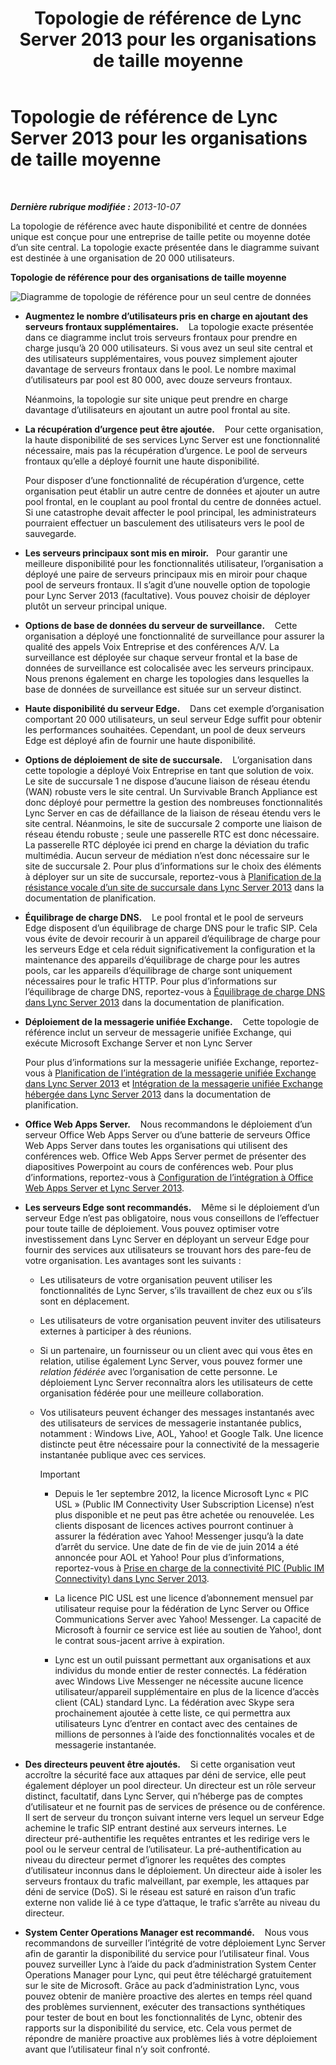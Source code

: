 ﻿---
title: Topologie de référence de Lync Server 2013 pour les organisations de taille moyenne
TOCTitle: Topologie de référence pour les organisations de taille moyenne
ms:assetid: 446b0914-2198-445e-ab6e-94802acebd5c
ms:mtpsurl: https://technet.microsoft.com/fr-fr/library/Gg425939(v=OCS.15)
ms:contentKeyID: 49297048
ms.date: 05/20/2016
mtps_version: v=OCS.15
ms.translationtype: HT
---

# Topologie de référence de Lync Server 2013 pour les organisations de taille moyenne

 

_**Dernière rubrique modifiée :** 2013-10-07_

La topologie de référence avec haute disponibilité et centre de données unique est conçue pour une entreprise de taille petite ou moyenne dotée d’un site central. La topologie exacte présentée dans le diagramme suivant est destinée à une organisation de 20 000 utilisateurs.

**Topologie de référence pour des organisations de taille moyenne**

![Diagramme de topologie de référence pour un seul centre de données](images/Gg425939.12b574fd-0b14-4563-a88c-3c8b0809bb90(OCS.15).jpg "Diagramme de topologie de référence pour un seul centre de données")

  - **Augmentez le nombre d’utilisateurs pris en charge en ajoutant des serveurs frontaux supplémentaires.**    La topologie exacte présentée dans ce diagramme inclut trois serveurs frontaux pour prendre en charge jusqu’à 20 000 utilisateurs. Si vous avez un seul site central et des utilisateurs supplémentaires, vous pouvez simplement ajouter davantage de serveurs frontaux dans le pool. Le nombre maximal d’utilisateurs par pool est 80 000, avec douze serveurs frontaux.
    
    Néanmoins, la topologie sur site unique peut prendre en charge davantage d’utilisateurs en ajoutant un autre pool frontal au site.

  - **La récupération d’urgence peut être ajoutée.**    Pour cette organisation, la haute disponibilité de ses services Lync Server est une fonctionnalité nécessaire, mais pas la récupération d’urgence. Le pool de serveurs frontaux qu’elle a déployé fournit une haute disponibilité.
    
    Pour disposer d’une fonctionnalité de récupération d’urgence, cette organisation peut établir un autre centre de données et ajouter un autre pool frontal, en le couplant au pool frontal du centre de données actuel. Si une catastrophe devait affecter le pool principal, les administrateurs pourraient effectuer un basculement des utilisateurs vers le pool de sauvegarde.

  - **Les serveurs principaux sont mis en miroir.**   Pour garantir une meilleure disponibilité pour les fonctionnalités utilisateur, l’organisation a déployé une paire de serveurs principaux mis en miroir pour chaque pool de serveurs frontaux. Il s’agit d’une nouvelle option de topologie pour Lync Server 2013 (facultative). Vous pouvez choisir de déployer plutôt un serveur principal unique.

  - **Options de base de données du serveur de surveillance.**    Cette organisation a déployé une fonctionnalité de surveillance pour assurer la qualité des appels Voix Entreprise et des conférences A/V. La surveillance est déployée sur chaque serveur frontal et la base de données de surveillance est colocalisée avec les serveurs principaux. Nous prenons également en charge les topologies dans lesquelles la base de données de surveillance est située sur un serveur distinct.

  - **Haute disponibilité du serveur Edge.**    Dans cet exemple d’organisation comportant 20 000 utilisateurs, un seul serveur Edge suffit pour obtenir les performances souhaitées. Cependant, un pool de deux serveurs Edge est déployé afin de fournir une haute disponibilité.

  - **Options de déploiement de site de succursale.**    L’organisation dans cette topologie a déployé Voix Entreprise en tant que solution de voix. Le site de succursale 1 ne dispose d’aucune liaison de réseau étendu (WAN) robuste vers le site central. Un Survivable Branch Appliance est donc déployé pour permettre la gestion des nombreuses fonctionnalités Lync Server en cas de défaillance de la liaison de réseau étendu vers le site central. Néanmoins, le site de succursale 2 comporte une liaison de réseau étendu robuste ; seule une passerelle RTC est donc nécessaire. La passerelle RTC déployée ici prend en charge la déviation du trafic multimédia. Aucun serveur de médiation n’est donc nécessaire sur le site de succursale 2. Pour plus d’informations sur le choix des éléments à déployer sur un site de succursale, reportez-vous à [Planification de la résistance vocale d’un site de succursale dans Lync Server 2013](lync-server-2013-planning-for-branch-site-voice-resiliency.md) dans la documentation de planification.

  - **Équilibrage de charge DNS.**    Le pool frontal et le pool de serveurs Edge disposent d’un équilibrage de charge DNS pour le trafic SIP. Cela vous évite de devoir recourir à un appareil d’équilibrage de charge pour les serveurs Edge et cela réduit significativement la configuration et la maintenance des appareils d’équilibrage de charge pour les autres pools, car les appareils d’équilibrage de charge sont uniquement nécessaires pour le trafic HTTP. Pour plus d’informations sur l’équilibrage de charge DNS, reportez-vous à [Équilibrage de charge DNS dans Lync Server 2013](lync-server-2013-dns-load-balancing.md) dans la documentation de planification.

  - **Déploiement de la messagerie unifiée Exchange.**    Cette topologie de référence inclut un serveur de messagerie unifiée Exchange, qui exécute Microsoft Exchange Server et non Lync Server
    
    Pour plus d’informations sur la messagerie unifiée Exchange, reportez-vous à [Planification de l’intégration de la messagerie unifiée Exchange dans Lync Server 2013](lync-server-2013-planning-for-exchange-unified-messaging-integration.md) et [Intégration de la messagerie unifiée Exchange hébergée dans Lync Server 2013](lync-server-2013-hosted-exchange-unified-messaging-integration.md) dans la documentation de planification.

  - **Office Web Apps Server.**    Nous recommandons le déploiement d’un serveur Office Web Apps Server ou d’une batterie de serveurs Office Web Apps Server dans toutes les organisations qui utilisent des conférences web. Office Web Apps Server permet de présenter des diapositives Powerpoint au cours de conférences web. Pour plus d’informations, reportez-vous à [Configuration de l’intégration à Office Web Apps Server et Lync Server 2013](lync-server-2013-enabling-office-web-apps-server-and-lync-server-2013.md).

  - **Les serveurs Edge sont recommandés.**    Même si le déploiement d’un serveur Edge n’est pas obligatoire, nous vous conseillons de l’effectuer pour toute taille de déploiement. Vous pouvez optimiser votre investissement dans Lync Server en déployant un serveur Edge pour fournir des services aux utilisateurs se trouvant hors des pare-feu de votre organisation. Les avantages sont les suivants :
    
      - Les utilisateurs de votre organisation peuvent utiliser les fonctionnalités de Lync Server, s’ils travaillent de chez eux ou s’ils sont en déplacement.
    
      - Les utilisateurs de votre organisation peuvent inviter des utilisateurs externes à participer à des réunions.
    
      - Si un partenaire, un fournisseur ou un client avec qui vous êtes en relation, utilise également Lync Server, vous pouvez former une *relation fédérée* avec l’organisation de cette personne. Le déploiement Lync Server reconnaîtra alors les utilisateurs de cette organisation fédérée pour une meilleure collaboration.
    
      - Vos utilisateurs peuvent échanger des messages instantanés avec des utilisateurs de services de messagerie instantanée publics, notamment : Windows Live, AOL, Yahoo\! et Google Talk. Une licence distincte peut être nécessaire pour la connectivité de la messagerie instantanée publique avec ces services.
        
        > [!IMPORTANT]  
        > <ul>        
        > <li><p>Depuis le 1er septembre 2012, la licence Microsoft Lync « PIC USL » (Public IM Connectivity User Subscription License) n’est plus disponible et ne peut pas être achetée ou renouvelée. Les clients disposant de licences actives pourront continuer à assurer la fédération avec Yahoo! Messenger jusqu’à la date d’arrêt du service. Une date de fin de vie de juin 2014 a été annoncée pour AOL et Yahoo! Pour plus d’informations, reportez-vous à <a href="lync-server-2013-support-for-public-instant-messenger-connectivity.md">Prise en charge de la connectivité PIC (Public IM Connectivity) dans Lync Server 2013</a>.</p></li>        
        > <li><p>La licence PIC USL est une licence d’abonnement mensuel par utilisateur requise pour la fédération de Lync Server ou Office Communications Server avec Yahoo! Messenger. La capacité de Microsoft à fournir ce service est liée au soutien de Yahoo!, dont le contrat sous-jacent arrive à expiration.</p></li>        
        > <li><p>Lync est un outil puissant permettant aux organisations et aux individus du monde entier de rester connectés. La fédération avec Windows Live Messenger ne nécessite aucune licence utilisateur/appareil supplémentaire en plus de la licence d’accès client (CAL) standard Lync. La fédération avec Skype sera prochainement ajoutée à cette liste, ce qui permettra aux utilisateurs Lync d’entrer en contact avec des centaines de millions de personnes à l’aide des fonctionnalités vocales et de messagerie instantanée.</p></li>
        > </ul>


  - **Des directeurs peuvent être ajoutés.**    Si cette organisation veut accroître la sécurité face aux attaques par déni de service, elle peut également déployer un pool directeur. Un directeur est un rôle serveur distinct, facultatif, dans Lync Server, qui n’héberge pas de comptes d’utilisateur et ne fournit pas de services de présence ou de conférence. Il sert de serveur du tronçon suivant interne vers lequel un serveur Edge achemine le trafic SIP entrant destiné aux serveurs internes. Le directeur pré-authentifie les requêtes entrantes et les redirige vers le pool ou le serveur central de l’utilisateur. La pré-authentification au niveau du directeur permet d’ignorer les requêtes des comptes d’utilisateur inconnus dans le déploiement. Un directeur aide à isoler les serveurs frontaux du trafic malveillant, par exemple, les attaques par déni de service (DoS). Si le réseau est saturé en raison d’un trafic externe non valide lié à ce type d’attaque, le trafic s’arrête au niveau du directeur.

  - **System Center Operations Manager est recommandé.**    Nous vous recommandons de surveiller l’intégrité de votre déploiement Lync Server afin de garantir la disponibilité du service pour l’utilisateur final. Vous pouvez surveiller Lync à l’aide du pack d’administration System Center Operations Manager pour Lync, qui peut être téléchargé gratuitement sur le site de Microsoft. Grâce au pack d’administration Lync, vous pouvez obtenir de manière proactive des alertes en temps réel quand des problèmes surviennent, exécuter des transactions synthétiques pour tester de bout en bout les fonctionnalités de Lync, obtenir des rapports sur la disponibilité du service, etc. Cela vous permet de répondre de manière proactive aux problèmes liés à votre déploiement avant que l’utilisateur final n’y soit confronté.

